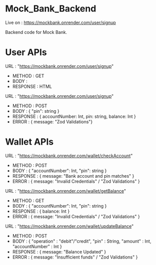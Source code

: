 # Mock_Bank_Backend

Live on : https://mockbank.onrender.com/user/signup

Backend code for Mock Bank.

# User APIs

URL : "https://mockbank.onrender.com/user/signup"
* METHOD : GET
* BODY :
* RESPONSE : HTML

URL : "https://mockbank.onrender.com/user/signup"
* METHOD : POST
* BODY : { "pin": string }
* RESPONSE : { accountNumber: Int, pin: string, balance: Int }
* ERROR : { message: "Zod Validations"}

# Wallet APIs

URL : "https://mockbank.onrender.com/wallet/checkAccount"
* METHOD : POST
* BODY : { "accountNumber": Int, "pin": string }
* RESPONSE : { message: "Bank account and pin matches" }
* ERROR : { message: "Invalid Credentials" / "Zod Validations" }

URL : "https://mockbank.onrender.com/wallet/getBalance"
* METHOD : GET
* BODY : { "accountNumber": Int, "pin": string }
* RESPONSE : { balance: Int }
* ERROR : { message: "Invalid Credentials" / "Zod Validations" }

URL : "https://mockbank.onrender.com/wallet/updateBalance"
* METHOD : POST
* BODY : { "operation" : "debit"/"credit", "pin" : String, "amount" : Int, "accountNumber" : Int }
* RESPONSE : { message: "Balance Updated" }
* ERROR : { message: "Insufficient funds" / "Zod Validations" }
